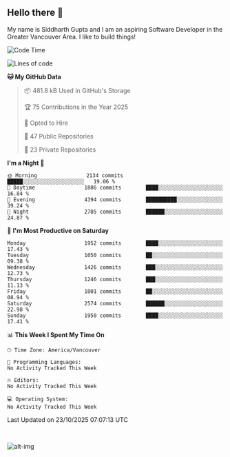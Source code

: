 ## Hello there :wave:

My name is Siddharth Gupta and I am an aspiring Software Developer in the Greater Vancouver Area. I like to build things!

<!-- ![gif](https://github.com/siddg97/siddg97/blob/master/dino.gif) -->

<!--START_SECTION:waka-->
![Code Time](http://img.shields.io/badge/Code%20Time-2%2C120%20hrs%208%20mins-blue)

![Lines of code](https://img.shields.io/badge/From%20Hello%20World%20I%27ve%20Written-15.8%20million%20lines%20of%20code-blue)

**🐱 My GitHub Data** 

> 📦 481.8 kB Used in GitHub's Storage 
 > 
> 🏆 75 Contributions in the Year 2025
 > 
> 💼 Opted to Hire
 > 
> 📜 47 Public Repositories 
 > 
> 🔑 23 Private Repositories 
 > 
**I'm a Night 🦉** 

```text
🌞 Morning                2134 commits        █████░░░░░░░░░░░░░░░░░░░░   19.06 % 
🌆 Daytime                1886 commits        ████░░░░░░░░░░░░░░░░░░░░░   16.84 % 
🌃 Evening                4394 commits        ██████████░░░░░░░░░░░░░░░   39.24 % 
🌙 Night                  2785 commits        ██████░░░░░░░░░░░░░░░░░░░   24.87 % 
```
📅 **I'm Most Productive on Saturday** 

```text
Monday                   1952 commits        ████░░░░░░░░░░░░░░░░░░░░░   17.43 % 
Tuesday                  1050 commits        ██░░░░░░░░░░░░░░░░░░░░░░░   09.38 % 
Wednesday                1426 commits        ███░░░░░░░░░░░░░░░░░░░░░░   12.73 % 
Thursday                 1246 commits        ███░░░░░░░░░░░░░░░░░░░░░░   11.13 % 
Friday                   1001 commits        ██░░░░░░░░░░░░░░░░░░░░░░░   08.94 % 
Saturday                 2574 commits        ██████░░░░░░░░░░░░░░░░░░░   22.98 % 
Sunday                   1950 commits        ████░░░░░░░░░░░░░░░░░░░░░   17.41 % 
```


📊 **This Week I Spent My Time On** 

```text
🕑︎ Time Zone: America/Vancouver

💬 Programming Languages: 
No Activity Tracked This Week

🔥 Editors: 
No Activity Tracked This Week

💻 Operating System: 
No Activity Tracked This Week
```


 Last Updated on 23/10/2025 07:07:13 UTC
<!--END_SECTION:waka-->

<br>

![alt-img](https://github-readme-stats.vercel.app/api?username=siddg97&count_private=true&theme=nightowl&show_icons=true)

